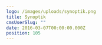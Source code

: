 ```yaml
---
logo: /images/uploads/synoptik.png
title: Synoptik
cmsUserSlug: ""
date: 2016-03-07T00:00:00.000Z
position: 105
---
```


